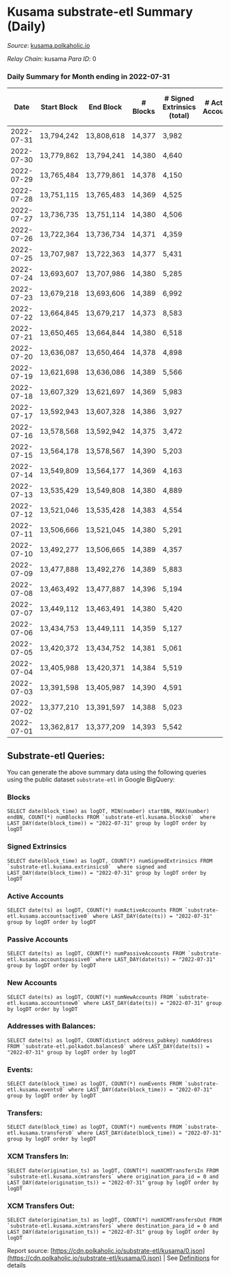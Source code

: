 # Kusama substrate-etl Summary (Daily)

_Source_: [kusama.polkaholic.io](https://kusama.polkaholic.io)

*Relay Chain*: kusama
*Para ID*: 0



### Daily Summary for Month ending in 2022-07-31


| Date | Start Block | End Block | # Blocks | # Signed Extrinsics (total) | # Active Accounts | # Passive | # New | # Addresses with Balances | # Events | # Transfers | # XCM Transfers In | # XCM Transfers Out | Issues | 
| ---- | ----------- | --------- | -------- | --------------------------- | ----------------- | --------- | ----- | ------------------------- | -------- | ----------- | ------------------ | ------------------- | ------ |
| 2022-07-31 | 13,794,242 | 13,808,618 | 14,377 | 3,982 |  |  |  | 260,986 | 572,253 | 1,047 ($1,554,631.33) | 184 ($255,422.88) | 159 ($148,041.14) |  |
| 2022-07-30 | 13,779,862 | 13,794,241 | 14,380 | 4,640 |  |  |  |  | 573,713 | 885 ($2,445,418.16) | 158 ($385,897.91) | 141 ($461,886.69) |  |
| 2022-07-29 | 13,765,484 | 13,779,861 | 14,378 | 4,150 |  |  |  | 260,781 | 573,210 | 1,414 ($2,662,272.56) | 173 ($408,569.59) | 176 ($195,329.50) |  |
| 2022-07-28 | 13,751,115 | 13,765,483 | 14,369 | 4,525 |  |  |  |  | 576,969 | 1,495 ($1,980,257.88) | 210 ($240,684.40) | 224 ($282,034.09) |  |
| 2022-07-27 | 13,736,735 | 13,751,114 | 14,380 | 4,506 |  |  |  | 260,552 | 574,948 | 2,047 ($2,493,333.99) | 300 ($394,415.87) | 479 ($296,062.17) |  |
| 2022-07-26 | 13,722,364 | 13,736,734 | 14,371 | 4,359 |  |  |  |  | 571,363 | 1,369 ($3,057,828.16) | 126 ($196,901.91) | 140 ($200,318.75) |  |
| 2022-07-25 | 13,707,987 | 13,722,363 | 14,377 | 5,431 |  |  |  |  | 609,599 | 1,532 ($3,510,355.62) | 153 ($540,566.04) | 202 ($216,381.72) |  |
| 2022-07-24 | 13,693,607 | 13,707,986 | 14,380 | 5,285 |  |  |  |  | 551,127 | 1,333 ($1,218,743.52) | 154 ($74,149.74) | 337 ($101,590.84) |  |
| 2022-07-23 | 13,679,218 | 13,693,606 | 14,389 | 6,992 |  |  |  |  | 572,767 | 3,324 ($2,749,695.13) | 248 ($273,360.20) | 1,051 ($507,014.61) |  |
| 2022-07-22 | 13,664,845 | 13,679,217 | 14,373 | 8,583 |  |  |  |  | 612,696 | 4,760 ($7,183,185.32) | 402 ($766,094.36) | 1,436 ($1,307,049.44) |  |
| 2022-07-21 | 13,650,465 | 13,664,844 | 14,380 | 6,518 |  |  |  |  | 577,246 | 1,035 ($5,889,797.58) | 116 ($167,498.05) | 169 ($352,131.57) |  |
| 2022-07-20 | 13,636,087 | 13,650,464 | 14,378 | 4,898 |  |  |  |  | 548,995 | 1,232 ($15,809,563.44) | 158 ($224,026.54) | 169 ($240,197.25) |  |
| 2022-07-19 | 13,621,698 | 13,636,086 | 14,389 | 5,566 |  |  |  |  | 573,204 | 1,993 ($3,652,286.29) | 146 ($149,628.39) | 145 ($643,087.06) |  |
| 2022-07-18 | 13,607,329 | 13,621,697 | 14,369 | 5,983 |  |  |  |  | 595,134 | 1,750 ($5,101,480.24) | 243 ($445,098.05) | 166 ($205,090.57) |  |
| 2022-07-17 | 13,592,943 | 13,607,328 | 14,386 | 3,927 |  |  |  |  | 544,249 | 1,127 ($1,240,802.52) | 153 ($216,915.25) | 114 ($150,900.24) |  |
| 2022-07-16 | 13,578,568 | 13,592,942 | 14,375 | 3,472 |  |  |  | 258,463 | 541,073 | 860 ($1,431,166.54) | 124 ($176,372.58) | 110 ($164,402.85) |  |
| 2022-07-15 | 13,564,178 | 13,578,567 | 14,390 | 5,203 |  |  |  |  | 571,133 | 1,348 ($10,234,898.71) | 179 ($332,067.17) | 124 ($217,019.49) |  |
| 2022-07-14 | 13,549,809 | 13,564,177 | 14,369 | 4,163 |  |  |  |  | 558,188 | 1,148 ($1,497,612.54) | 127 ($137,623.88) | 136 ($258,733.01) |  |
| 2022-07-13 | 13,535,429 | 13,549,808 | 14,380 | 4,889 |  |  |  |  | 544,456 | 1,722 ($2,573,889.33) | 141 ($248,303.98) | 142 ($190,190.91) |  |
| 2022-07-12 | 13,521,046 | 13,535,428 | 14,383 | 4,554 |  |  |  |  | 557,567 | 1,104 ($2,787,673.15) | 130 ($280,760.95) | 127 ($147,884.07) |  |
| 2022-07-11 | 13,506,666 | 13,521,045 | 14,380 | 5,291 |  |  |  | 258,028 | 574,033 | 1,733 ($3,468,007.18) | 117 ($1,589,748.44) | 161 ($1,012,785.25) |  |
| 2022-07-10 | 13,492,277 | 13,506,665 | 14,389 | 4,357 |  |  |  | 257,921 | 537,186 | 1,253 ($850,998.42) | 79 ($43,704.85) | 112 ($78,128.25) |  |
| 2022-07-09 | 13,477,888 | 13,492,276 | 14,389 | 5,883 |  |  |  |  | 559,096 | 1,835 ($3,340,671.51) | 159 ($240,679.37) | 472 ($159,763.46) |  |
| 2022-07-08 | 13,463,492 | 13,477,887 | 14,396 | 5,194 |  |  |  |  | 548,646 | 1,470 ($3,369,285.70) | 113 ($173,091.43) | 318 ($382,060.47) |  |
| 2022-07-07 | 13,449,112 | 13,463,491 | 14,380 | 5,420 |  |  |  |  | 561,712 | 1,215 ($2,323,322.65) | 124 ($428,113.33) | 150 ($237,114.51) |  |
| 2022-07-06 | 13,434,753 | 13,449,111 | 14,359 | 5,127 |  |  |  |  | 562,978 | 1,342 ($3,212,882.38) | 102 ($164,020.19) | 97 ($152,979.74) |  |
| 2022-07-05 | 13,420,372 | 13,434,752 | 14,381 | 5,061 |  |  |  |  | 564,064 | 1,280 ($2,687,689.16) | 134 ($199,045.41) | 160 ($526,750.17) |  |
| 2022-07-04 | 13,405,988 | 13,420,371 | 14,384 | 5,519 |  |  |  |  | 556,912 | 1,286 ($2,039,858.96) | 134 ($666,883.30) | 179 ($687,800.76) |  |
| 2022-07-03 | 13,391,598 | 13,405,987 | 14,390 | 4,591 |  |  |  |  | 558,226 | 1,397 ($2,179,564.42) | 88 ($231,940.20) | 123 ($153,280.07) |  |
| 2022-07-02 | 13,377,210 | 13,391,597 | 14,388 | 5,023 |  |  |  |  | 549,891 | 1,714 ($3,678,720.94) | 179 ($664,792.06) | 225 ($405,138.56) |  |
| 2022-07-01 | 13,362,817 | 13,377,209 | 14,393 | 5,542 |  |  |  |  | 574,242 | 1,827 ($4,013,717.85) | 317 ($767,874.54) | 347 ($733,615.71) |  |

## Substrate-etl Queries:
You can generate the above summary data using the following queries using the public dataset `substrate-etl` in Google BigQuery:


### Blocks
```
SELECT date(block_time) as logDT, MIN(number) startBN, MAX(number) endBN, COUNT(*) numBlocks FROM `substrate-etl.kusama.blocks0`  where LAST_DAY(date(block_time)) = "2022-07-31" group by logDT order by logDT
```


### Signed Extrinsics
```
SELECT date(block_time) as logDT, COUNT(*) numSignedExtrinsics FROM `substrate-etl.kusama.extrinsics0`  where signed and LAST_DAY(date(block_time)) = "2022-07-31" group by logDT order by logDT
```


### Active Accounts
```
SELECT date(ts) as logDT, COUNT(*) numActiveAccounts FROM `substrate-etl.kusama.accountsactive0` where LAST_DAY(date(ts)) = "2022-07-31" group by logDT order by logDT
```


### Passive Accounts
```
SELECT date(ts) as logDT, COUNT(*) numPassiveAccounts FROM `substrate-etl.kusama.accountspassive0` where LAST_DAY(date(ts)) = "2022-07-31" group by logDT order by logDT
```


### New Accounts
```
SELECT date(ts) as logDT, COUNT(*) numNewAccounts FROM `substrate-etl.kusama.accountsnew0` where LAST_DAY(date(ts)) = "2022-07-31" group by logDT order by logDT
```


### Addresses with Balances:
```
SELECT date(ts) as logDT, COUNT(distinct address_pubkey) numAddress FROM `substrate-etl.polkadot.balances0` where LAST_DAY(date(ts)) = "2022-07-31" group by logDT order by logDT
```


### Events:
```
SELECT date(block_time) as logDT, COUNT(*) numEvents FROM `substrate-etl.kusama.events0` where LAST_DAY(date(block_time)) = "2022-07-31" group by logDT order by logDT
```


### Transfers:
```
SELECT date(block_time) as logDT, COUNT(*) numEvents FROM `substrate-etl.kusama.transfers0` where LAST_DAY(date(block_time)) = "2022-07-31" group by logDT order by logDT
```


### XCM Transfers In:
```
SELECT date(origination_ts) as logDT, COUNT(*) numXCMTransfersIn FROM `substrate-etl.kusama.xcmtransfers` where origination_para_id = 0 and LAST_DAY(date(origination_ts)) = "2022-07-31" group by logDT order by logDT
```


### XCM Transfers Out:
```
SELECT date(origination_ts) as logDT, COUNT(*) numXCMTransfersOut FROM `substrate-etl.kusama.xcmtransfers` where destination_para_id = 0 and LAST_DAY(date(origination_ts)) = "2022-07-31" group by logDT order by logDT
```



Report source: [https://cdn.polkaholic.io/substrate-etl/kusama/0.json](https://cdn.polkaholic.io/substrate-etl/kusama/0.json) | See [Definitions](/DEFINITIONS.md) for details
